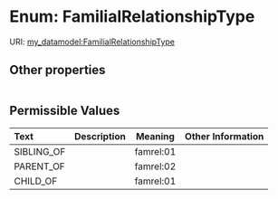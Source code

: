 
# Enum: FamilialRelationshipType




URI: [my_datamodel:FamilialRelationshipType](https://w3id.org/my_org/my_datamodelFamilialRelationshipType)


## Other properties

|  |  |  |
| --- | --- | --- |

## Permissible Values

| Text | Description | Meaning | Other Information |
| :--- | :---: | :---: | ---: |
| SIBLING_OF |  | famrel:01 |  |
| PARENT_OF |  | famrel:02 |  |
| CHILD_OF |  | famrel:01 |  |


